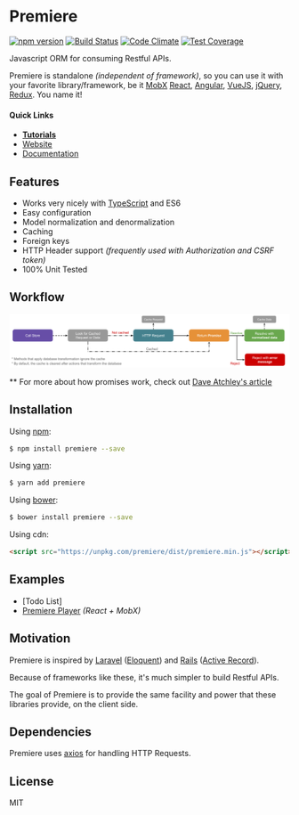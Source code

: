 # Premiere

[![npm version](https://img.shields.io/npm/v/premiere.svg)](https://www.npmjs.org/package/premiere)
[![Build Status](https://travis-ci.org/pedsmoreira/premiere.svg?branch=master)](https://travis-ci.org/pedsmoreira/premiere)
[![Code Climate](https://codeclimate.com/github/pedsmoreira/premiere/badges/gpa.svg)](https://codeclimate.com/github/pedsmoreira/premiere)
[![Test Coverage](https://codeclimate.com/github/pedsmoreira/premiere/badges/coverage.svg)](https://codeclimate.com/github/pedsmoreira/premiere/coverage)

Javascript ORM for consuming Restful APIs.

Premiere is standalone _(independent of framework)_, so you can use it with your favorite library/framework, be it
[MobX](https://mobxjs.github.io/mobx/)
[React](https://facebook.github.io/react/),
[Angular](https://angularjs.org/),
[VueJS](https://vuejs.org/),
[jQuery](https://jquery.com/),
[Redux](http://redux.js.org/). You name it!

#### Quick Links
- **[Tutorials](http://pedsmoreira.github.io/premiere/tutorials)**
- [Website](http://pedsmoreira.github.io/premiere)
- [Documentation](http://pedsmoreira.github.io/premiere/documentation)

## Features
- Works very nicely with [TypeScript](http://typescriptlang.org/) and ES6
- Easy configuration
- Model normalization and denormalization
- Caching
- Foreign keys
- HTTP Header support _(frequently used with Authorization and CSRF token)_
- 100% Unit Tested

## Workflow
![Workflow](assets/workflow.png)

** For more about how promises work, check out [Dave Atchley's article](http://www.datchley.name/es6-promises/)

## Installation

Using [npm](http://npmjs.com/):

```bash
$ npm install premiere --save
```

Using [yarn](https://yarnpkg.com/):

```bash
$ yarn add premiere
```

Using [bower](https://bower.io/):

```bash
$ bower install premiere --save
```

Using cdn:

```html
<script src="https://unpkg.com/premiere/dist/premiere.min.js"></script>
```

## Examples
- [Todo List]
- [Premiere Player](https://github.com/pedsmoreira/premiere-player) _(React + MobX)_

## Motivation
Premiere is inspired by [Laravel](https://laravel.com/)
([Eloquent](https://laravel.com/docs/master/eloquent)) and
[Rails](http://rubyonrails.org/)
([Active Record](http://guides.rubyonrails.org/active_record_basics.html)).

Because of frameworks like these, it's much simpler to build Restful APIs.

The goal of Premiere is to provide the same facility and power that these libraries provide, on the client side.  

## Dependencies
Premiere uses [axios](https://github.com/mzabriskie/axios) for handling HTTP Requests.

## License
MIT

